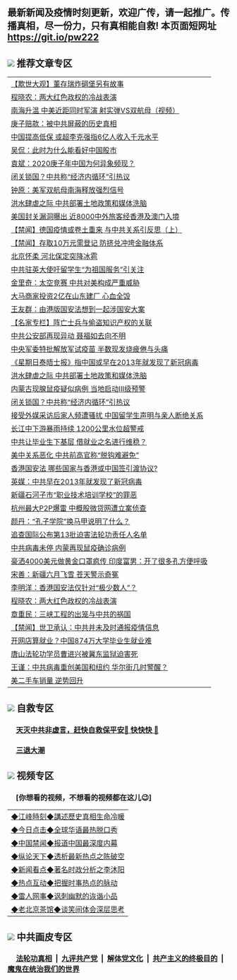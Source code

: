 ## 最新新闻及疫情时刻更新，欢迎广传，请一起推广。传播真相，尽一份力，只有真相能自救! 本页面短网址 https://git.io/pw222

## <img src="https://img.icons8.com/cute-clipart/2x/circled-right.png"> 推荐文章专区

<Table>
<tr><td colspan="2" align="left"><a href="https://ddpdgjxy.xhuyd.press/?name=c1194536&key=encdeuyadochlaxz&from=pw2">【欺世大观】董存瑞炸碉堡另有故事</a></td></tr>
<tr><td colspan="2" align="left"><a href="https://ddpdgjxy.xhuyd.press/?name=c1194519&key=encdeuyadochlaxz&from=pw2">程晓农：两大红色政权的冷战表演</a></td></tr>
<tr><td colspan="2" align="left"><a href="https://ddpdgjxy.xhuyd.press/?name=c1194558&key=encdeuyadochlaxz&from=pw2">南海升温 中美近距同时军演 射实弹VS双航母（视频）</a></td></tr>
<tr><td colspan="2" align="left"><a href="https://ddpdgjxy.xhuyd.press/?name=c1194554&key=encdeuyadochlaxz&from=pw2">庚子赔款：被中共屏蔽的历史真相</a></td></tr>
<tr><td colspan="2" align="left"><a href="https://ddpdgjxy.xhuyd.press/?name=c1194517&key=encdeuyadochlaxz&from=pw2">中国提高低保 或超李克强指6亿人收入千元水平</a></td></tr>
<tr><td colspan="2" align="left"><a href="https://ddpdgjxy.xhuyd.press/?name=c1194557&key=encdeuyadochlaxz&from=pw2">吴侃：此时为什么能看好中国股市</a></td></tr>
<tr><td colspan="2" align="left"><a href="https://ddpdgjxy.xhuyd.press/?name=c1194545&key=encdeuyadochlaxz&from=pw2">袁斌：2020庚子年中国为何异象频现？</a></td></tr>
<tr><td colspan="2" align="left"><a href="https://ddpdgjxy.xhuyd.press/?name=c1194538&key=encdeuyadochlaxz&from=pw2">闭关锁国？中共称“经济内循环”引热议</a></td></tr>
<tr><td colspan="2" align="left"><a href="https://ddpdgjxy.xhuyd.press/?name=c1194553&key=encdeuyadochlaxz&from=pw2">钟原：美军双航母南海释放强烈信号</a></td></tr>
<tr><td colspan="2" align="left"><a href="https://ddpdgjxy.xhuyd.press/?name=c1194529&key=encdeuyadochlaxz&from=pw2">洪水肆虐之际 中共部署土地政策和媒体洗脑</a></td></tr>
<tr><td colspan="2" align="left"><a href="https://ddpdgjxy.xhuyd.press/?name=c1194567&key=encdeuyadochlaxz&from=pw2">美国封关漏洞曝出 近8000中外旅客经香港及澳门入境</a></td></tr>
<tr><td colspan="2" align="left"><a href="https://ddpdgjxy.xhuyd.press/?name=c1194542&key=encdeuyadochlaxz&from=pw2">【禁闻】德国疫情或卷土重来 与中共关系引反思（上）</a></td></tr>
<tr><td colspan="2" align="left"><a href="https://ddpdgjxy.xhuyd.press/?name=c1194543&key=encdeuyadochlaxz&from=pw2">【禁闻】存取10万元需登记 防挤兑冲垮金融体系</a></td></tr>
<tr><td colspan="2" align="left"><a href="https://ddpdgjxy.xhuyd.press/?name=c1194521&key=encdeuyadochlaxz&from=pw2">北京怀柔 河北保定突降冰雹</a></td></tr>
<tr><td colspan="2" align="left"><a href="https://ddpdgjxy.xhuyd.press/?name=c1194568&key=encdeuyadochlaxz&from=pw2">中共驻英大使吁留学生“为祖国服务”引关注</a></td></tr>
<tr><td colspan="2" align="left"><a href="https://ddpdgjxy.xhuyd.press/?name=c1194541&key=encdeuyadochlaxz&from=pw2">金里奇：太空竞赛 中共对美构成严重威胁</a></td></tr>
<tr><td colspan="2" align="left"><a href="https://ddpdgjxy.xhuyd.press/?name=c1194524&key=encdeuyadochlaxz&from=pw2">大马商家投资2亿在山东建厂 心血全毁</a></td></tr>
<tr><td colspan="2" align="left"><a href="https://ddpdgjxy.xhuyd.press/?name=c1194546&key=encdeuyadochlaxz&from=pw2">王友群：由港版国安法想到一起涉国安大案</a></td></tr>
<tr><td colspan="2" align="left"><a href="https://ddpdgjxy.xhuyd.press/?name=c1194539&key=encdeuyadochlaxz&from=pw2">【名家专栏】阵亡士兵与偷盗知识产权的关联</a></td></tr>
<tr><td colspan="2" align="left"><a href="https://ddpdgjxy.xhuyd.press/?name=c1194535&key=encdeuyadochlaxz&from=pw2">中共公安部再现异动 聂福如去向不明</a></td></tr>
<tr><td colspan="2" align="left"><a href="https://ddpdgjxy.xhuyd.press/?name=c1194514&key=encdeuyadochlaxz&from=pw2">中央军委特批解放军试疫苗 半数现发烧疲倦与头痛</a></td></tr>
<tr><td colspan="2" align="left"><a href="https://ddpdgjxy.xhuyd.press/?name=c1194518&key=encdeuyadochlaxz&from=pw2">《星期日泰晤士报》指中国或早在2013年就发现了新冠病毒</a></td></tr>
<tr><td colspan="2" align="left"><a href="https://ddpdgjxy.xhuyd.press/?name=c1194537&key=encdeuyadochlaxz&from=pw2">洪水肆虐之际 中共部署土地政策和媒体洗脑</a></td></tr>
<tr><td colspan="2" align="left"><a href="https://ddpdgjxy.xhuyd.press/?name=c1194550&key=encdeuyadochlaxz&from=pw2">内蒙古现腺鼠疫疑似病例 当地启动Ⅲ级预警</a></td></tr>
<tr><td colspan="2" align="left"><a href="https://ddpdgjxy.xhuyd.press/?name=c1194528&key=encdeuyadochlaxz&from=pw2">闭关锁国？中共称“经济内循环”引热议</a></td></tr>
<tr><td colspan="2" align="left"><a href="https://ddpdgjxy.xhuyd.press/?name=c1194533&key=encdeuyadochlaxz&from=pw2">接受外媒采访后家人频遭骚扰 中国留学生声明与亲人断绝关系</a></td></tr>
<tr><td colspan="2" align="left"><a href="https://ddpdgjxy.xhuyd.press/?name=c1194556&key=encdeuyadochlaxz&from=pw2">长江中下游暴雨持续 1200公里水位超警戒</a></td></tr>
<tr><td colspan="2" align="left"><a href="https://ddpdgjxy.xhuyd.press/?name=c1194551&key=encdeuyadochlaxz&from=pw2">中共让毕业生下基层 借就业之名进行维稳？</a></td></tr>
<tr><td colspan="2" align="left"><a href="https://ddpdgjxy.xhuyd.press/?name=c1194523&key=encdeuyadochlaxz&from=pw2">美中关系恶化 中共前高官称“脱钩难避免”</a></td></tr>
<tr><td colspan="2" align="left"><a href="https://ddpdgjxy.xhuyd.press/?name=c1194515&key=encdeuyadochlaxz&from=pw2">香港国安法 哪些国家与香港或中国签引渡协议?</a></td></tr>
<tr><td colspan="2" align="left"><a href="https://ddpdgjxy.xhuyd.press/?name=c1194560&key=encdeuyadochlaxz&from=pw2">英媒：中共早在2013年就发现了新冠病毒</a></td></tr>
<tr><td colspan="2" align="left"><a href="https://ddpdgjxy.xhuyd.press/?name=c1194549&key=encdeuyadochlaxz&from=pw2">新疆石河子市“职业技术培训学校”的罪恶</a></td></tr>
<tr><td colspan="2" align="left"><a href="https://ddpdgjxy.xhuyd.press/?name=c1194526&key=encdeuyadochlaxz&from=pw2">杭州最大P2P爆雷 中概股微贷网遭立案侦查</a></td></tr>
<tr><td colspan="2" align="left"><a href="https://ddpdgjxy.xhuyd.press/?name=c1194530&key=encdeuyadochlaxz&from=pw2">颜丹：“孔子学院”换马甲说明了什么？</a></td></tr>
<tr><td colspan="2" align="left"><a href="https://ddpdgjxy.xhuyd.press/?name=c1194565&key=encdeuyadochlaxz&from=pw2">追查国际公布第13批迫害法轮功责任人名单</a></td></tr>
<tr><td colspan="2" align="left"><a href="https://ddpdgjxy.xhuyd.press/?name=c1194561&key=encdeuyadochlaxz&from=pw2">中共病毒未停 内蒙再现鼠疫确诊病例</a></td></tr>
<tr><td colspan="2" align="left"><a href="https://ddpdgjxy.xhuyd.press/?name=c1194516&key=encdeuyadochlaxz&from=pw2">豪洒4000美元做黄金口罩疯传 印度富男：开了很多孔方便呼吸</a></td></tr>
<tr><td colspan="2" align="left"><a href="https://ddpdgjxy.xhuyd.press/?name=c1194562&key=encdeuyadochlaxz&from=pw2">宋善：新疆六月飞雪 苍天警示奇冤</a></td></tr>
<tr><td colspan="2" align="left"><a href="https://ddpdgjxy.xhuyd.press/?name=c1194531&key=encdeuyadochlaxz&from=pw2">李明洋：香港国安法仅针对“极少数人”？</a></td></tr>
<tr><td colspan="2" align="left"><a href="https://ddpdgjxy.xhuyd.press/?name=c1194547&key=encdeuyadochlaxz&from=pw2">程晓农：两大红色政权的冷战表演</a></td></tr>
<tr><td colspan="2" align="left"><a href="https://ddpdgjxy.xhuyd.press/?name=c1194563&key=encdeuyadochlaxz&from=pw2">章重民：三峡工程的出笼与中共的祸国</a></td></tr>
<tr><td colspan="2" align="left"><a href="https://ddpdgjxy.xhuyd.press/?name=c1194559&key=encdeuyadochlaxz&from=pw2">【禁闻】世卫承认：中共并未及时通报疫情信息</a></td></tr>
<tr><td colspan="2" align="left"><a href="https://ddpdgjxy.xhuyd.press/?name=c1194522&key=encdeuyadochlaxz&from=pw2">开网店算就业？中国874万大学毕业生就业难</a></td></tr>
<tr><td colspan="2" align="left"><a href="https://ddpdgjxy.xhuyd.press/?name=c1194540&key=encdeuyadochlaxz&from=pw2">唐山法轮功学员曹进兴被冀东监狱迫害死</a></td></tr>
<tr><td colspan="2" align="left"><a href="https://ddpdgjxy.xhuyd.press/?name=c1194544&key=encdeuyadochlaxz&from=pw2">王谨：中共病毒重创美国和纽约 华尔街几时警醒？</a></td></tr>
<tr><td colspan="2" align="left"><a href="https://ddpdgjxy.xhuyd.press/?name=c1194534&key=encdeuyadochlaxz&from=pw2">美二手车销量 逆势回升</a></td></tr>
</Table>

## <img src="https://img.icons8.com/cute-clipart/2x/circled-right.png">  自救专区

 ### &nbsp;&nbsp;&nbsp;&nbsp; [天灭中共非虚言，赶快自救保平安🍎 快快快 📩](https://github.com/pwgy/td/blob/master/README.md)
 
 ### &nbsp;&nbsp;&nbsp;&nbsp; [三退大潮](https://is.gd/fCPoKo) 

## <img src="https://img.icons8.com/cute-clipart/2x/circled-right.png"> 视频专区
### &nbsp;&nbsp;&nbsp;&nbsp; [你想看的视频，不想看的视频都在这儿😉] <tr>
 <Table>
   <tr>
   <td colspan="2" align=left> 
<a href="https://kmyaoayewvhx.xhyte.press/oo.aspx?name=c922850&key=wybpblbewupvzpbn&from=gy22&tag=9877">◆江峰時刻◆講述歷史真相生命冷暖</a><br/>
    </td>
  </tr>
   <tr>
   <td colspan="2" align=left> 
<a href="https://kmyaoayewvhx.xhyte.press/oo.aspx?name=c816850&key=wybpblbewupvzpbn&from=gy22&tag=9877">◆今日点击◆全球华语最热脱口秀</a><br/>
    </td>
  </tr>
  <tr>
  <td colspan="2" align=left>
<a href="https://kmyaoayewvhx.xhyte.press/oo.aspx?name=c816860&key=wybpblbewupvzpbn&from=gy22&tag=99733110">◆中国禁闻◆报道中国最深度内幕</a><br/>
   </tr>
  <tr>
     <td colspan="2" align=left>
<a href="https://kmyaoayewvhx.xhyte.press/oo.aspx?name=c816855&key=wybpblbewupvzpbn&from=gy22&tag=997110">◆纵论天下◆透析最新热点之陈破空</a><br/>
   </tr>
   <tr>
      <td colspan="2" align=left>
<a href="https://kmyaoayewv4hx.xhyte.press/oo.aspx?name=c838308&key=wybpblbewupvzpbn&from=gy22&tag=9973110">◆新闻看点◆著名时政分析之李沐阳</a><br/>
   </tr>
   <tr>
     <td colspan="2" align=left>
<a href="https://kmy4aoayewvhx.xhyte.press/oo.aspx?name=c816852&key=wybpblbewupvzpbn&from=gy22&tag=9733110">◆热点互动◆把握时事热点的脉动</a><br/>
   </tr>
   <tr>
      <td colspan="2" align=left>
<a href="https://kmyaoaye4wvhx.xhyte.press/oo.aspx?name=c816694&key=wybpblbewupvzpbn&from=gy22&tag=93310">◆雷人网事◆讽刺幽默的诙谐小品</a><br/>
   </tr>
   <tr>
    <td colspan="2" align=left>
<a href="https://kmyao4ayewvhx.xhyte.press/oo.aspx?name=c816650&key=wybpblbewupvzpbn&from=gy22&tag=9973110">◆老北京茶馆◆谈笑间体会深层思考</a><br/>
   </tr>
</Table>
 
## <img src="https://img.icons8.com/cute-clipart/2x/circled-right.png"> 中共画皮专区


 ### &nbsp;&nbsp;&nbsp;&nbsp; [法轮功真相](https://github.com/begood0513/basic/blob/master/README.md) &nbsp;|&nbsp; [九评共产党](https://github.com/begood0513/9ping.md/blob/master/README.md) &nbsp;|&nbsp; [解体党文化](https://github.com/begood0513/jtdwh.md/blob/master/README.md)   &nbsp;|&nbsp; [共产主义的终极目的](https://github.com/begood0513/gczydzjmd.md/blob/master/README.md) &nbsp;|&nbsp; [魔鬼在统治我们的世界](https://github.com/begood0513/gczydzjmd.md/blob/master/README.md) 

